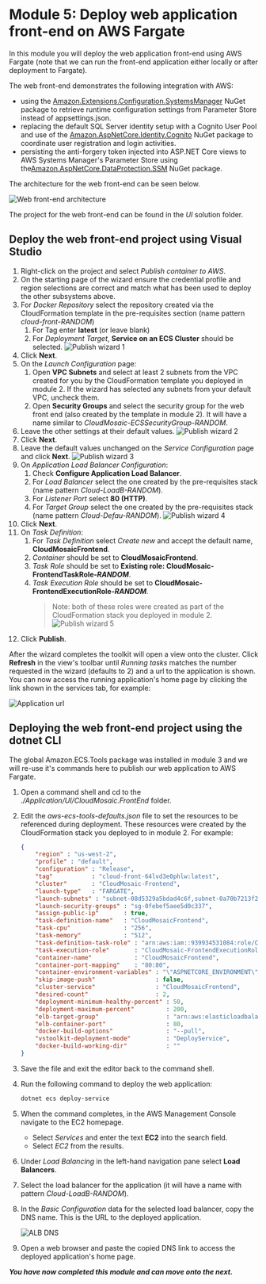 # Module 5: Deploy web application front-end on AWS Fargate

In this module you will deploy the web application front-end using AWS Fargate (note that we can run the front-end application either locally or after deployment to Fargate).

The web front-end demonstrates the following integration with AWS:

* using the [Amazon.Extensions.Configuration.SystemsManager](https://github.com/aws/aws-dotnet-extensions-configuration) NuGet package to retrieve runtime configuration settings from Parameter Store instead of appsettings.json.
* replacing the default SQL Server identity setup with a Cognito User Pool and use of the [Amazon.AspNetCore.Identity.Cognito](https://github.com/aws/aws-aspnet-cognito-identity-provider) NuGet package to coordinate user registration and login activities.
* persisting the anti-forgery token injected into ASP.NET Core views to AWS Systems Manager's Parameter Store using the[Amazon.AspNetCore.DataProtection.SSM](https://github.com/aws/aws-ssm-data-protection-provider-for-aspnet) NuGet package.

The architecture for the web front-end can be seen below.

![Web front-end architecture](media/5-Architecture.png)

The project for the web front-end can be found in the *UI* solution folder.

## Deploy the web front-end project using Visual Studio

1. Right-click on the project and select *Publish container to AWS*.
1. On the starting page of the wizard ensure the credential profile and region selections are correct and match what has been used to deploy the other subsystems above.
1. For *Docker Repository* select the repository created via the CloudFormation template in the pre-requisites section (name pattern *cloud-front-RANDOM*)
    1. For Tag enter **latest** (or leave blank)
    1. For *Deployment Target*, **Service on an ECS Cluster** should be selected.
  ![Publish wizard 1](media/5-PublishWizard1.png)
1. Click **Next**.
1. On the *Launch Configuration* page:
    1. Open **VPC Subnets** and select at least 2 subnets from the VPC created for you by the CloudFormation template you deployed in module 2. If the wizard has selected any subnets from your default VPC, uncheck them.
    1. Open **Security Groups** and select the security group for the web front end (also created by the template in module 2). It will have a name similar to *CloudMosaic-ECSSecurityGroup-RANDOM*.
1. Leave the other settings at their default values.
  ![Publish wizard 2](media/5-PublishWizard2.png)
1. Click **Next**.
1. Leave the default values unchanged on the *Service Configuration* page and click **Next**.
  ![Publish wizard 3](media/5-PublishWizard3.png)
1. On *Application Load Balancer Configuration*:
    1. Check **Configure Application Load Balancer**.
    1. For *Load Balancer* select the one created by the pre-requisites stack (name pattern *Cloud-LoadB-RANDOM*).
    1. For *Listener Port* select **80 (HTTP)**.
    1. For *Target Group* select the one created by the pre-requisites stack (name pattern *Cloud-Defau-RANDOM*).
  ![Publish wizard 4](media/5-PublishWizard4.png)
1. Click **Next**.
1. On *Task Definition*:
    1. For *Task Definition* select *Create new* and accept the default name, **CloudMosaicFrontend**.
    1. *Container* should be set to **CloudMosaicFrontend**.
    1. *Task Role* should be set to **Existing role: CloudMosaic-FrontendTaskRole-*RANDOM***.
    1. *Task Execution Role* should be set to **CloudMosaic-FrontendExecutionRole-*RANDOM***.
        > Note: both of these roles were created as part of the CloudFormation stack you deployed in module 2.
  ![Publish wizard 5](media/5-PublishWizard5.png)
1. Click **Publish**.

After the wizard completes the toolkit will open a view onto the cluster. Click **Refresh** in the view's toolbar until *Running tasks* matches the number requested in the wizard (defaults to 2) and a url to the application is shown. You can now access the running application's home page by clicking the link shown in the services tab, for example:

  ![Application url](media/5-VSServicesView.png)

## Deploying the web front-end project using the dotnet CLI

The global Amazon.ECS.Tools package was installed in module 3 and we will re-use it's commands here to publish our web application to AWS Fargate.

1. Open a command shell and cd to the *./Application/UI/CloudMosaic.FrontEnd* folder.
1. Edit the *aws-ecs-tools-defaults.json* file to set the resources to be referenced during deployment. These resources were created by the CloudFormation stack you deployed to in module 2. For example:

    ```json
    {
        "region" : "us-west-2",
        "profile" : "default",
        "configuration" : "Release",
        "tag"           : "cloud-front-64lvd3e0phlw:latest",
        "cluster"       : "CloudMosaic-Frontend",
        "launch-type"   : "FARGATE",
        "launch-subnets" : "subnet-08d5329a5bdad4c6f,subnet-0a70b7213f2ddc1ed",
        "launch-security-groups" : "sg-0febef5aee5d0c337",
        "assign-public-ip"       : true,
        "task-definition-name"   : "CloudMosaicFrontend",
        "task-cpu"               : "256",
        "task-memory"            : "512",
        "task-definition-task-role" : "arn:aws:iam::939934531084:role/CloudMosaic-FrontendTaskRole-ZRVIQA6M8M2N",
        "task-execution-role"       : "CloudMosaic-FrontendExecutionRole-1VGSRMQ8WTV68",
        "container-name"            : "CloudMosaicFrontend",
        "container-port-mapping"    : "80:80",
        "container-environment-variables" : "\"ASPNETCORE_ENVIRONMENT\"=\"Production\"",
        "skip-image-push"                 : false,
        "cluster-service"                 : "CloudMosaicFrontend",
        "desired-count"                   : 2,
        "deployment-minimum-healthy-percent" : 50,
        "deployment-maximum-percent"         : 200,
        "elb-target-group"                   : "arn:aws:elasticloadbalancing:us-west-2:939934531084:targetgroup/Cloud-Defau-O148K4ZTUZHI/c3b71a369984527b",
        "elb-container-port"                 : 80,
        "docker-build-options"               : "--pull",
        "vstoolkit-deployment-mode"          : "DeployService",
        "docker-build-working-dir"           : ""
    }
    ```

1. Save the file and exit the editor back to the command shell.
1. Run the following command to deploy the web application:

    ```bash
    dotnet ecs deploy-service
    ```

1. When the command completes, in the AWS Management Console navigate to the EC2 homepage.
    * Select *Services* and enter the text **EC2** into the search field.
    * Select *EC2* from the results.
1. Under *Load Balancing* in the left-hand navigation pane select **Load Balancers**.
1. Select the load balancer for the application (it will have a name with pattern *Cloud-LoadB-RANDOM*).
1. In the *Basic Configuration* data for the selected load balancer, copy the DNS name. This is the URL to the deployed application.

    ![ALB DNS](media/5-ALB_DNS.png)

1. Open a web browser and paste the copied DNS link to access the deployed application's home page.

***You have now completed this module and can move onto the next.***
